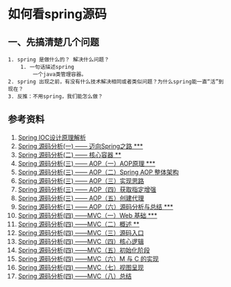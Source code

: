 # 如何看spring源码

## 一、先搞清楚几个问题

    1. spring 是做什么的？ 解决什么问题？
        1. 一句话描述spring
            一个java类管理容器。
    2. spring 出现之前，有没有什么技术解决相同或者类似问题？为什么spring能一直“活”到现在？
    3. 反推：不用spring，我们能怎么做？

## 参考资料

   1. [Spring IOC设计原理解析](https://www.cnblogs.com/ITtangtang/p/3978349.html)
   2. [Spring 源码分析(一) —— 迈向Spring之路 ***](https://my.oschina.net/kaywu123/blog/610825)
   3. [Spring 源码分析(二) —— 核心容器 **](https://my.oschina.net/kaywu123/blog/614325)
   4. [Spring 源码分析(三) —— AOP（一）AOP原理 ***](https://my.oschina.net/kaywu123/blog/626135)
   5. [Spring 源码分析(三) —— AOP（二）Spring AOP 整体架构](https://my.oschina.net/kaywu123/blog/632486)
   6. [Spring 源码分析(三) —— AOP（三）实现思路](https://my.oschina.net/kaywu123/blog/632487)
   7. [Spring 源码分析(三) —— AOP（四）获取指定增强](https://my.oschina.net/kaywu123/blog/632488)
   8. [Spring 源码分析(三) —— AOP（五）创建代理](https://my.oschina.net/kaywu123/blog/638181)
   9. [Spring 源码分析(三) —— AOP（六）源码分析与总结 ***](https://my.oschina.net/kaywu123/blog/639281)
   10. [Spring 源码分析(四) ——MVC（一）Web 基础 ***](https://my.oschina.net/kaywu123/blog/644836)
   11. [Spring 源码分析(四) ——MVC（二）概述 **](https://my.oschina.net/kaywu123/blog/646278)
   12. [Spring 源码分析(四) ——MVC（三）源码入口](https://my.oschina.net/kaywu123/blog/648743)
   13. [Spring 源码分析(四) ——MVC（四）核心逻辑](https://my.oschina.net/kaywu123/blog/648744)
   14. [Spring 源码分析(四) ——MVC（五）初始化阶段](https://my.oschina.net/kaywu123/blog/651838)
   15. [Spring 源码分析(四) ——MVC（六）M 与 C 的实现](https://my.oschina.net/kaywu123/blog/651841)
   16. [Spring 源码分析(四) ——MVC（七）视图呈现](https://my.oschina.net/kaywu123/blog/651842)
   17. [Spring 源码分析(四) ——MVC（八）总结](https://my.oschina.net/kaywu123/blog/652471)